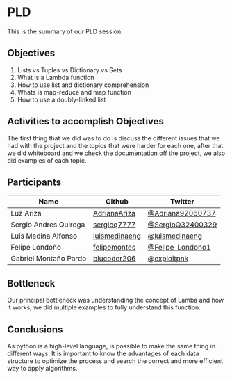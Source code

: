 # PLD

This is the summary of our PLD session

## Objectives

1. Lists vs Tuples vs Dictionary vs Sets
2. What is a Lambda function
3. How to use list and dictionary comprehension
4. Whats is map-reduce and map function
5. How to use a doubly-linked list

## Activities to accomplish Objectives

The first thing that we did was to do is discuss the different issues that we had with the project and the topics that were harder for each one, after that we did whiteboard and we check the documentation off the project, we also did examples of each topic.

## Participants

| Name | Github | Twitter |
| ---- | ------ | ------- | 
| Luz Ariza | [AdrianaAriza](https://github.com/AdrianaAriza/) | [@Adriana92060737](https://twitter.com/Adriana92060737) |
| Sergio Andres Quiroga | [sergioq7777](https://github.com/sergioq7777/) | [@SergioQ32400329](https://twitter.com/SergioQ32400329/) |
| Luis Medina Alfonso| [luismedinaeng](https://github.com/luismedinaeng/) | [@luismedinaeng](https://twitter.com/luismedinaeng) |
| Felipe Londoño | [felipemontes](https://github.com/felipemontes/) | [@Felipe_Londono1](https://twitter.com/Felipe_Londono1/) |
| Gabriel Montaño Pardo | [blucoder206](https://github.com/blucoder206/) | [@exploitpnk](https://twitter.com/exploitpnk/) |

## Bottleneck

Our principal bottleneck was understanding the concept of Lamba and how it works, we did multiple examples to fully understand this function.

## Conclusions

As python is a high-level language, is possible to make the same thing in different ways. It is important to know the advantages of each data structure to optimize the process and search the correct and more efficient way to apply algorithms.